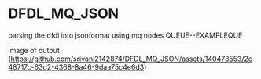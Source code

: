 # DFDL_MQ_JSON
parsing the dfdl into jsonformat using mq nodes
QUEUE--EXAMPLEQUE

image of output
(https://github.com/srivani2142874/DFDL_MQ_JSON/assets/140478553/2e48717c-63d2-4368-8a46-9daa75c4e6d3)

